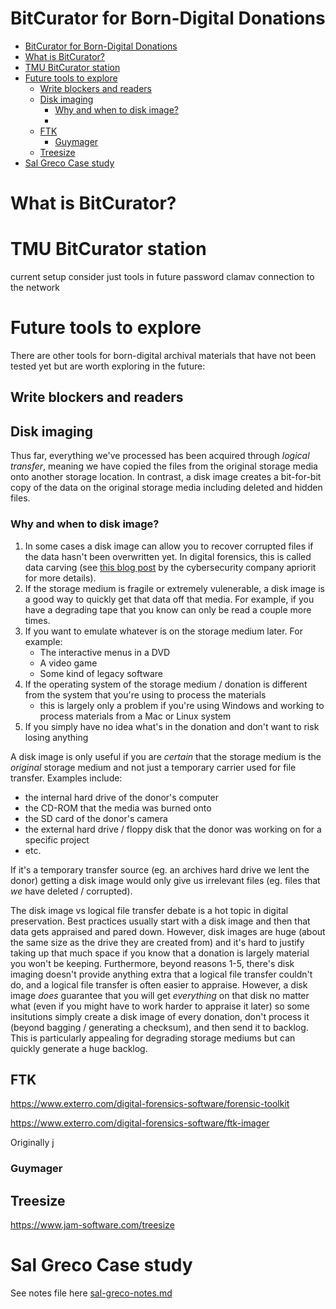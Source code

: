 # BitCurator for Born-Digital Donations

- [BitCurator for Born-Digital Donations](#bitcurator-for-born-digital-donations)
- [What is BitCurator?](#what-is-bitcurator)
- [TMU BitCurator station](#tmu-bitcurator-station)
- [Future tools to explore](#future-tools-to-explore)
  - [Write blockers and readers](#write-blockers-and-readers)
  - [Disk imaging](#disk-imaging)
    - [Why and when to disk image?](#why-and-when-to-disk-image)
    - [](#)
  - [FTK](#ftk)
    - [Guymager](#guymager)
  - [Treesize](#treesize)
- [Sal Greco Case study](#sal-greco-case-study)


# What is BitCurator?


# TMU BitCurator station

current setup
consider just tools in future
password
clamav connection to the network


# Future tools to explore

There are other tools for born-digital archival materials that have not been tested yet but are worth exploring in the future:

## Write blockers and readers



## Disk imaging

Thus far, everything we've processed has been acquired through _logical transfer_, meaning we have copied the files from the original storage media onto another storage location. In contrast, a disk image creates a bit-for-bit copy of the data on the original storage media including deleted and hidden files.

### Why and when to disk image?

1. In some cases a disk image can allow you to recover corrupted files if the data hasn't been overwritten yet. In digital forensics, this is called data carving (see [this blog post](https://www.apriorit.com/dev-blog/694-windows-how-to-recover-files-with-data-carving) by the cybersecurity company apriorit for more details).
2. If the storage medium is fragile or extremely vulenerable, a disk image is a good way to quickly get that data off that media. For example, if you have a degrading tape that you know can only be read a couple more times.
3. If you want to emulate whatever is on the storage medium later. For example:
   - The interactive menus in a DVD
   - A video game
   - Some kind of legacy software
4. If the operating system of the storage medium / donation is different from the system that you're using to process the materials
   - this is largely only a problem if you're using Windows and working to process materials from a Mac or Linux system
5. If you simply have no idea what's in the donation and don't want to risk losing anything

A disk image is only useful if you are _certain_ that the storage medium is the _original_ storage medium and not just a temporary carrier used for file transfer. Examples include:

- the internal hard drive of the donor's computer
- the CD-ROM that the media was burned onto
- the SD card of the donor's camera
- the external hard drive / floppy disk that the donor was working on for a specific project
- etc.

If it's a temporary transfer source (eg. an archives hard drive we lent the donor) getting a disk image would only give us irrelevant files (eg. files that _we_ have deleted / corrupted).

The disk image vs logical file transfer debate is a hot topic in digital preservation. Best practices usually start with a disk image and then that data gets appraised and pared down. However, disk images are huge (about the same size as the drive they are created from) and it's hard to justify taking up that much space if you know that a donation is largely material you won't be keeping. Furthermore, beyond reasons 1-5, there's disk imaging doesn't provide anything extra that a logical file transfer couldn't do, and a logical file transfer is often easier to appraise. However, a disk image _does_ guarantee that you will get _everything_ on that disk no matter what (even if you might have to work harder to appraise it later) so some insitutions simply create a disk image of every donation, don't process it (beyond bagging / generating a checksum), and then send it to backlog. This is particularly appealing for degrading storage mediums but can quickly generate a huge backlog.

###



## FTK

https://www.exterro.com/digital-forensics-software/forensic-toolkit

https://www.exterro.com/digital-forensics-software/ftk-imager

Originally j

### Guymager

## Treesize

https://www.jam-software.com/treesize

# Sal Greco Case study

See notes file here [sal-greco-notes.md](/docs/sal-greco-notes.md)
